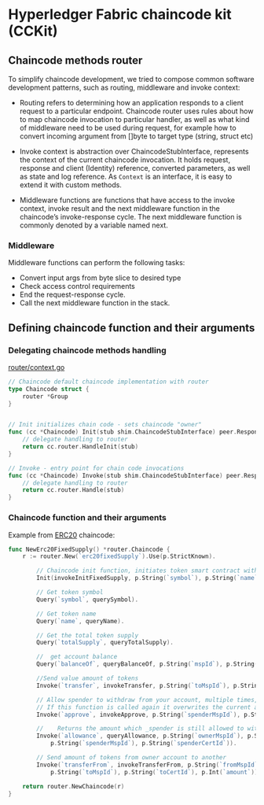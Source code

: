 # Hyperledger Fabric chaincode kit (CCKit)

## Chaincode methods router

To simplify chaincode development, we tried to compose common software development patterns, such as routing, middleware 
and invoke context:

* Routing refers to determining how an application responds to a client request to a particular endpoint. 
  Chaincode router uses rules about how to map chaincode invocation to particular handler, 
  as well as what kind of middleware need to be used during request, for example how to convert incoming argument from
  []byte to target type (string, struct etc)

* Invoke context is abstraction over ChaincodeStubInterface, represents the context of the current chaincode invocation. 
  It holds request, response and client (Identity) reference, converted parameters, as well as state and log reference. 
  As `Context` is an interface, it is easy to extend it with custom methods.

* Middleware functions are functions that have access to the invoke context, invoke result and the next middleware function 
  in the chaincode’s invoke-response cycle. The next middleware function is commonly denoted by a variable named next.


### Middleware 

Middleware functions can perform the following tasks:

* Convert input args from byte slice to desired type
* Check access control requirements
* End the request-response cycle.
* Call the next middleware function in the stack.


## Defining chaincode function and their arguments

### Delegating chaincode methods handling

[router/context.go](context.go)

```go
// Chaincode default chaincode implementation with router
type Chaincode struct {
	router *Group
}


// Init initializes chain code - sets chaincode "owner"
func (cc *Chaincode) Init(stub shim.ChaincodeStubInterface) peer.Response {
	// delegate handling to router
	return cc.router.HandleInit(stub)
}

// Invoke - entry point for chain code invocations
func (cc *Chaincode) Invoke(stub shim.ChaincodeStubInterface) peer.Response {
	// delegate handling to router
	return cc.router.Handle(stub)
}

```

### Chaincode function and their arguments

Example from [ERC20](../examples/erc20) chaincode:

```go
func NewErc20FixedSupply() *router.Chaincode {
	r := router.New(`erc20fixedSupply`).Use(p.StrictKnown).

		// Chaincode init function, initiates token smart contract with token symbol, name and totalSupply
		Init(invokeInitFixedSupply, p.String(`symbol`), p.String(`name`), p.Int(`totalSupply`)).

		// Get token symbol
		Query(`symbol`, querySymbol).

		// Get token name
		Query(`name`, queryName).

		// Get the total token supply
		Query(`totalSupply`, queryTotalSupply).

		//  get account balance
		Query(`balanceOf`, queryBalanceOf, p.String(`mspId`), p.String(`certId`)).

		//Send value amount of tokens
		Invoke(`transfer`, invokeTransfer, p.String(`toMspId`), p.String(`toCertId`), p.Int(`amount`)).

		// Allow spender to withdraw from your account, multiple times, up to the _value amount.
		// If this function is called again it overwrites the current allowance with _value
		Invoke(`approve`, invokeApprove, p.String(`spenderMspId`), p.String(`spenderCertId`), p.Int(`amount`)).

		//    Returns the amount which _spender is still allowed to withdraw from _owner
		Invoke(`allowance`, queryAllowance, p.String(`ownerMspId`), p.String(`ownerCertId`),
			p.String(`spenderMspId`), p.String(`spenderCertId`)).

		// Send amount of tokens from owner account to another
		Invoke(`transferFrom`, invokeTransferFrom, p.String(`fromMspId`), p.String(`fromCertId`),
			p.String(`toMspId`), p.String(`toCertId`), p.Int(`amount`))

	return router.NewChaincode(r)
}
```